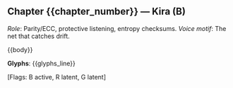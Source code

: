 ## Chapter {{chapter_number}} — Kira (B)

*Role*: Parity/ECC, protective listening, entropy checksums.
*Voice motif*: The net that catches drift.

{{body}}

**Glyphs**: {{glyphs_line}}

[Flags: B active, R latent, G latent]
